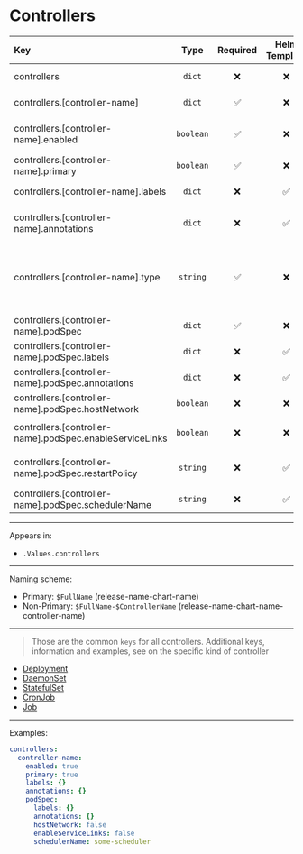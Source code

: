 # Controllers

| Key                                                      |   Type    | Required | Helm Template |                        Default                        | Description                                                                          |
| :------------------------------------------------------- | :-------: | :------: | :-----------: | :---------------------------------------------------: | :----------------------------------------------------------------------------------- |
| controllers                                              |  `dict`   |    ❌    |      ❌       |                         `{}`                          | Define the controllers as dicts                                                      |
| controllers.[controller-name]                            |  `dict`   |    ✅    |      ❌       |                         `{}`                          | Holds controller definition                                                          |
| controllers.[controller-name].enabled                    | `boolean` |    ✅    |      ❌       |                        `false`                        | Enables or Disables the controller                                                   |
| controllers.[controller-name].primary                    | `boolean` |    ✅    |      ❌       |                        `false`                        | Sets the controller as primary                                                       |
| controllers.[controller-name].labels                     |  `dict`   |    ❌    |      ✅       |                         `{}`                          | Additional labels for controller                                                     |
| controllers.[controller-name].annotations                |  `dict`   |    ❌    |      ✅       |                         `{}`                          | Additional annotations for controller                                                |
| controllers.[controller-name].type                       | `string`  |    ✅    |      ❌       |                         `""`                          | Define the kind of the controller (Deployment, DaemonSet, StatefulSet, CronJob, Job) |
| controllers.[controller-name].podSpec                    |  `dict`   |    ✅    |      ❌       |                         `{}`                          | Holds the pod definition                                                             |
| controllers.[controller-name].podSpec.labels             |  `dict`   |    ❌    |      ✅       |                         `{}`                          | Pod Labels                                                                           |
| controllers.[controller-name].podSpec.annotations        |  `dict`   |    ❌    |      ✅       |                         `{}`                          | Pod Annotations                                                                      |
| controllers.[controller-name].podSpec.hostNetwork        | `boolean` |    ❌    |      ❌       |    `{{ .Values.podOptions.hostNetwork }}` (false)     | Pod's hostNetwork                                                                    |
| controllers.[controller-name].podSpec.enableServiceLinks | `boolean` |    ❌    |      ❌       | `{{ .Values.podOptions.enableServiceLinks }}` (false) | Pod's enableServiceLinks                                                             |
| controllers.[controller-name].podSpec.restartPolicy      | `string`  |    ❌    |      ✅       |   `{{ .Values.podOptions.restartPolicy }}` (Always)   | Pod's restartPolicy. (Always, Never, OnFailure)                                      |
| controllers.[controller-name].podSpec.schedulerName      | `string`  |    ❌    |      ✅       |     `{{ .Values.podOptions.schedulerName }}` ("")     | Pod's schedulerName                                                                  |

---

Appears in:

- `.Values.controllers`

---

Naming scheme:

- Primary: `$FullName` (release-name-chart-name)
- Non-Primary: `$FullName-$ControllerName` (release-name-chart-name-controller-name)

---

> Those are the common `keys` for all controllers.
> Additional keys, information and examples, see on the specific kind of controller

- [Deployment](deployment.md)
- [DaemonSet](daemonset.md)
- [StatefulSet](statefulset.md)
- [CronJob](cronjob.md)
- [Job](job.md)

---

Examples:

```yaml
controllers:
  controller-name:
    enabled: true
    primary: true
    labels: {}
    annotations: {}
    podSpec:
      labels: {}
      annotations: {}
      hostNetwork: false
      enableServiceLinks: false
      schedulerName: some-scheduler
```
